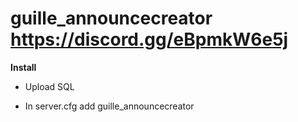 # guille_announcecreator https://discord.gg/eBpmkW6e5j

**Install**

- Upload SQL

- In server.cfg add guille_announcecreator
